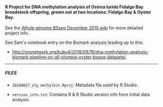 #### R Project for DNA methylation analysis of _Ostrea lurida_ Fidalgo Bay broodstock offspring, grown out at two locations: Fidalgo Bay & Oyster Bay.

See the [Whole genome BSseq December 2015 wiki](https://github.com/RobertsLab/project-olympia.oyster-genomic/wiki/Whole-genome-BSseq-December-2015) for more detailed project info.

See Sam's notebook entry on the Bismark analysis leading up to this:

- http://onsnetwork.org/kubu4/2018/08/16/dna-methylation-analysis-bismark-pipeline-on-all-olympia-oyster-bsseq-datasets/


---

##### FILES

- ```20180827_oly_methylkit.Rproj```: Metadata file used by R Studio.

- ```version_info.txt```: Contains R & R Studio version info from initial data analysis.
